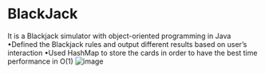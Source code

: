 # BlackJack

It is a Blackjack simulator with object-oriented programming in Java 
•Defined the Blackjack rules and output different results based on user’s interaction 
•Used HashMap to store the cards in order to have the best time performance in O(1)
![image](https://user-images.githubusercontent.com/73052922/118741150-778b5f00-b802-11eb-8dfb-f852b1dff077.png)
